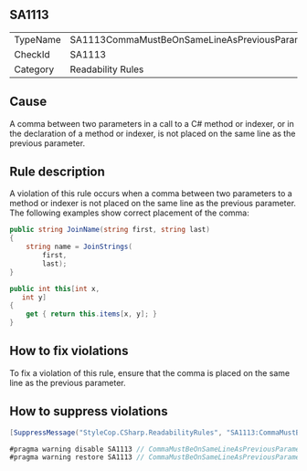 ﻿## SA1113

<table>
<tr>
  <td>TypeName</td>
  <td>SA1113CommaMustBeOnSameLineAsPreviousParameter</td>
</tr>
<tr>
  <td>CheckId</td>
  <td>SA1113</td>
</tr>
<tr>
  <td>Category</td>
  <td>Readability Rules</td>
</tr>
</table>

## Cause

A comma between two parameters in a call to a C# method or indexer, or in the declaration of a method or indexer, is not placed on the same line as the previous parameter.

## Rule description

A violation of this rule occurs when a comma between two parameters to a method or indexer is not placed on the same line as the previous parameter. The following examples show correct placement of the comma:

```csharp
public string JoinName(string first, string last)
{
    string name = JoinStrings(
        first, 
        last);
}

public int this[int x, 
   int y]
{
    get { return this.items[x, y]; }
}
```

## How to fix violations

To fix a violation of this rule, ensure that the comma is placed on the same line as the previous parameter.

## How to suppress violations

```csharp
[SuppressMessage("StyleCop.CSharp.ReadabilityRules", "SA1113:CommaMustBeOnSameLineAsPreviousParameter", Justification = "Reviewed.")]
```

```csharp
#pragma warning disable SA1113 // CommaMustBeOnSameLineAsPreviousParameter
#pragma warning restore SA1113 // CommaMustBeOnSameLineAsPreviousParameter
```
